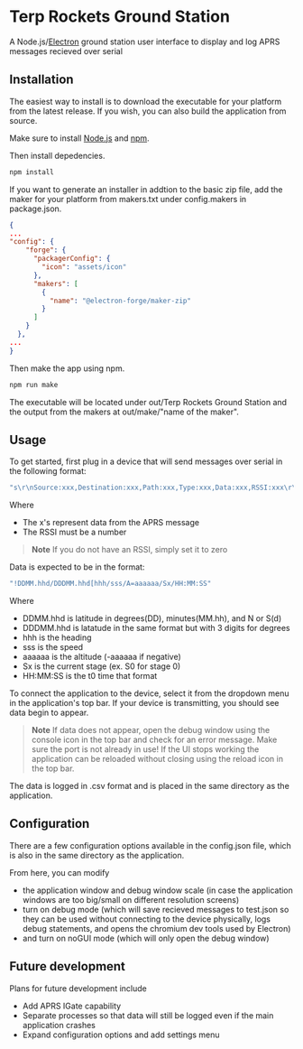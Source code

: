 # Terp Rockets Ground Station
A Node.js/[Electron](https://www.electronjs.org/) ground station user interface to display and log APRS messages recieved over serial

## Installation
The easiest way to install is to download the executable for your platform from the latest release. If you wish, you can also build the application from source.

Make sure to install [Node.js](https://nodejs.org/en/) and [npm](https://www.npmjs.com/).

Then install depedencies.
```bash
npm install 
```

If you want to generate an installer in addtion to the basic zip file, add the maker for your platform from makers.txt under config.makers in package.json.
```json
{
...
"config": {
    "forge": {
      "packagerConfig": {
        "icon": "assets/icon"
      },
      "makers": [
        {
          "name": "@electron-forge/maker-zip"
        }
      ]
    }
  },
...
}
```

Then make the app using npm.
```bash
npm run make
```

The executable will be located under out/Terp Rockets Ground Station and the output from the makers at out/make/"name of the maker".

## Usage
To get started, first plug in a device that will send messages over serial in the following format:

```javascript
"s\r\nSource:xxx,Destination:xxx,Path:xxx,Type:xxx,Data:xxx,RSSI:xxx\r\ne\r\n"
```
Where
- The x's represent data from the APRS message
- The RSSI must be a number
>**Note**
> If you do not have an RSSI, simply set it to zero

Data is expected to be in the format:
```javascript
"!DDMM.hhd/DDDMM.hhd[hhh/sss/A=aaaaaa/Sx/HH:MM:SS"
```
Where 
- DDMM.hhd is latitude in degrees(DD), minutes(MM.hh), and N or S(d)
- DDDMM.hhd is latatude in the same format but with 3 digits for degrees
- hhh is the heading
- sss is the speed
- aaaaaa is the altitude (-aaaaaa if negative)
- Sx is the current stage (ex. S0 for stage 0)
- HH:MM:SS is the t0 time that format

To connect the application to the device, select it from the dropdown menu in the application's top bar. If your device is transmitting, you should see data begin to appear.

>**Note**
>If data does not appear, open the debug window using the console icon in the top bar and check for an error message. Make sure the port is not already in use!
>If the UI stops working the application can be reloaded without closing using the reload icon in the top bar.

The data is logged in .csv format and is placed in the same directory as the application.

## Configuration
There are a few configuration options available in the config.json file, which is also in the same directory as the application.

From here, you can modify
- the application window and debug window scale (in case the application windows are too big/small on different resolution screens)
- turn on debug mode (which will save recieved messages to test.json so they can be used without connecting to the device physically, logs debug statements, and opens the chromium dev tools used by Electron)
- and turn on noGUI mode (which will only open the debug window)

## Future development

Plans for future development include
- Add APRS IGate capability
- Separate processes so that data will still be logged even if the main application crashes
- Expand configuration options and add settings menu
